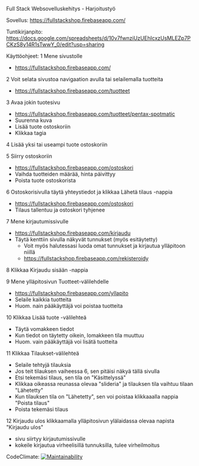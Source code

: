 Full Stack Websovelluskehitys - Harjoitustyö

Sovellus:
https://fullstackshop.firebaseapp.com/

Tuntikirjanpito:
https://docs.google.com/spreadsheets/d/10v7fwnziUzUEhIcxzUsMLEZp7PCKzS8y14R1sTwwY_0/edit?usp=sharing

Käyttöohjeet:
1 Mene sivustolle
- https://fullstackshop.firebaseapp.com/

2 Voit selata sivustoa navigaation avulla tai selailemalla tuotteita
- https://fullstackshop.firebaseapp.com/tuotteet

3 Avaa jokin tuotesivu
- https://fullstackshop.firebaseapp.com/tuotteet/pentax-spotmatic
- Suurenna kuva
- Lisää tuote ostoskoriin
- Klikkaa tagia

4 Lisää yksi tai useampi tuote ostoskoriin

5 Siirry ostoskoriin
- https://fullstackshop.firebaseapp.com/ostoskori
- Vaihda tuotteiden määrää, hinta päivittyy
- Poista tuote ostoskorista

6 Ostoskorisivulla täytä yhteystiedot ja klikkaa Lähetä tilaus -nappia
- https://fullstackshop.firebaseapp.com/ostoskori
- Tilaus tallentuu ja ostoskori tyhjenee

7 Mene kirjautumissivulle 
- https://fullstackshop.firebaseapp.com/kirjaudu
- Täytä kenttiin sivulla näkyvät tunnukset (myös esitäytetty)
  - Voit myös halutessasi luoda omat tunnukset ja kirjautua ylläpitoon niillä
  - https://fullstackshop.firebaseapp.com/rekisteroidy

8 Klikkaa Kirjaudu sisään -nappia

9 Mene ylläpitosivun Tuotteet-välilehdelle
- https://fullstackshop.firebaseapp.com/yllapito
- Selaile kaikkia tuotteita
- Huom. nain pääkäyttäjä voi poistaa tuotteita

10 Klikkaa Lisää tuote -välilehteä
- Täytä vomakkeen tiedot
- Kun tiedot on täytetty oikein, lomakkeen tila muuttuu
- Huom. vain pääkäyttäjä voi lisätä tuotteita

11 Klikkaa Tilaukset-välilehteä
- Selaile tehtyjä tilauksia
- Jos teit tilauksen vaiheessa 6, sen pitäisi näkyä tällä sivulla
- Etsi tekemäsi tilaus, sen tila on "Käsittelyssä"
- Klikkaa oikeassa reunassa olevaa "slideria" ja tilauksen tila vaihtuu tilaan "Lähetetty"
- Kun tilauksen tila on "Lähetetty", sen voi poistaa klikkaaalla nappia "Poista tilaus"
- Poista tekemäsi tilaus

12 Kirjaudu ulos klikkaamalla ylläpitosivun ylälaidassa olevaa napista "Kirjaudu ulos"
- sivu siirtyy kirjautumissivulle
- kokeile kirjautua virheelisillä tunnuksilla, tulee virheilmoitus







CodeClimate:
[![Maintainability](https://api.codeclimate.com/v1/badges/35952a8a0ca09997734f/maintainability)](https://codeclimate.com/github/juissijohtaja/FullStackShop/maintainability)